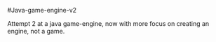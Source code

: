 #Java-game-engine-v2

Attempt 2 at a java game-engine, now with more focus on creating an engine, not a game.
